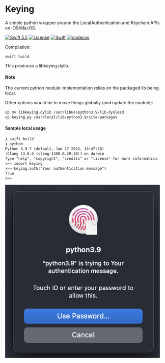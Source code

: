 # Keying

A simple python wrapper around the LocalAuthentication and Keychain APIs on iOS/MacOS.

[![Swift 5.5](https://img.shields.io/badge/Swift-5.5-blue.svg)](https://swift.org/download/)
[![License](https://img.shields.io/badge/License-Apache_2.0-blue.svg)](https://opensource.org/licenses/Apache-2.0)
[![Swift](https://github.com/WebOfTrust/keying/actions/workflows/ci.yaml/badge.svg?branch=main)](https://github.com/WebOfTrust/keying/actions/workflows/ci.yaml)
[![codecov](https://codecov.io/gh/weboftrust/keying/branch/main/graph/badge.svg?token=QmX4JiwGoZ)](https://codecov.io/gh/weboftrust/keying)


Compilation:

```shell
swift build
```

This produces a libkeying.dylib.

#### Note
The current python module implementation relies on the packaged lib being local.

Other options would be to move things globally (and update the module):

```shell
cp mv libkeying.dylib /usr/lib64/python3.9/lib-dynload
cp keying.py /usr/local/lib/python3.9/site-packages
```

#### Sample local usage

```shell
❯ swift build
❯ python
Python 3.9.7 (default, Jan 27 2022, 19:47:28)
[Clang 13.0.0 (clang-1300.0.29.30)] on darwin
Type "help", "copyright", "credits" or "license" for more information.
>>> import keying
>>> keying.auth("Your authentication message")
True
>>>
```

![Authentication message](keying.png)